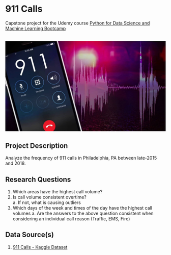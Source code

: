 # 911 Calls
Capstone project for the Udemy course [Python for Data Science and Machine Learning Bootcamp](https://www.udemy.com/course/python-for-data-science-and-machine-learning-bootcamp/)<br/><br/>

![911.png](911.png)

## Project Description

Analyze the frequency of 911 calls in Philadelphia, PA between late-2015 and 2018.

## Research Questions

1. Which areas have the highest call volume?
2. Is call volume consistent overtime?<br/>
        a. If not, what is causing outliers<br/>
3. Which days of the week and times of the day have the highest call volumes
        a. Are the answers to the above question consistent when considering an individual call reason (Traffic, EMS, Fire)

## Data Source(s)

1. [911 Calls - Kaggle Dataset](https://www.kaggle.com/mchirico/montcoalert)
